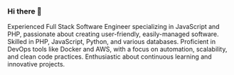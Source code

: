 ### Hi there 👋

Experienced Full Stack Software Engineer specializing in JavaScript and PHP, passionate about creating user-friendly, easily-managed software. Skilled in PHP, JavaScript, Python, and various databases. Proficient in DevOps tools like Docker and AWS, with a focus on automation, scalability, and clean code practices. Enthusiastic about continuous learning and innovative projects.
